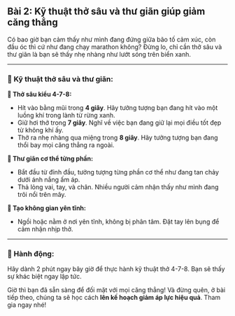 ## Bài 2: Kỹ thuật thở sâu và thư giãn giúp giảm căng thẳng

Có bao giờ bạn cảm thấy như mình đang đứng giữa bão tố cảm xúc, còn đầu óc thì cứ như đang chạy marathon không? Đừng lo, chỉ cần thở sâu và thư giãn là bạn sẽ thấy nhẹ nhàng như lướt sóng trên biển xanh.

---

### 📌 Kỹ thuật thở sâu và thư giãn:

**🔹 Thở sâu kiểu 4-7-8:**
- Hít vào bằng mũi trong **4 giây**. Hãy tưởng tượng bạn đang hít vào một luồng khí trong lành từ rừng xanh.
- Giữ hơi thở trong **7 giây**. Nghĩ về việc bạn đang giữ lại mọi điều tốt đẹp từ không khí ấy.
- Thở ra nhẹ nhàng qua miệng trong **8 giây**. Hãy tưởng tượng bạn đang thổi bay mọi căng thẳng ra ngoài.

**🔹 Thư giãn cơ thể từng phần:**
- Bắt đầu từ đỉnh đầu, tưởng tượng từng phần cơ thể như đang tan chảy dưới ánh nắng ấm áp.
- Thả lỏng vai, tay, và chân. Nhiều người cảm nhận thấy như mình đang trôi nổi trên mây.

**🔹 Tạo không gian yên tĩnh:**
- Ngồi hoặc nằm ở nơi yên tĩnh, không bị phân tâm. Đặt tay lên bụng để cảm nhận nhịp thở.

---

### 🚀 Hành động:

Hãy dành 2 phút ngay bây giờ để thực hành kỹ thuật thở 4-7-8. Bạn sẽ thấy sự khác biệt ngay lập tức. 

Giờ thì bạn đã sẵn sàng để đối mặt với mọi căng thẳng! Và đừng quên, ở bài tiếp theo, chúng ta sẽ học cách **lên kế hoạch giảm áp lực hiệu quả**. Tham gia ngay nhé!